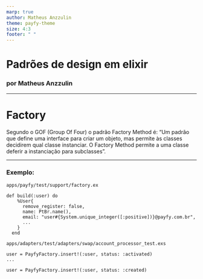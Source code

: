 ```yaml
---
marp: true
author: Matheus Anzzulin
theme: payfy-theme
size: 4:3
footer: " "
---
```

<!-- _class: lead -->
# Padrões de design em elixir
### por Matheus Anzzulin
---

# Factory
Segundo o GOF (Group Of Four) o padrão Factory Method é: “Um padrão que define uma interface para criar um objeto, mas permite às classes decidirem qual classe instanciar. O Factory Method permite a uma classe deferir a instanciação para subclasses”.

---
### Exemplo:

```
apps/payfy/test/support/factory.ex

def build(:user) do
    %User{
      remove_register: false,
      name: PtBr.name(),
      email: "user#{System.unique_integer([:positive])}@payfy.com.br",
      ...
    }
  end

```


```
apps/adapters/test/adapters/swap/account_processor_test.exs

user = PayfyFactory.insert!(:user, status: :activated)
...

user = PayfyFactory.insert!(:user, status: :created)
```
